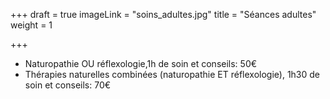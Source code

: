 +++
draft = true
imageLink = "soins_adultes.jpg"
title = "Séances adultes"
weight = 1

+++
* Naturopathie OU réflexologie,1h de soin et conseils: 50€
* Thérapies naturelles combinées (naturopathie ET réflexologie), 1h30 de soin et conseils: 70€